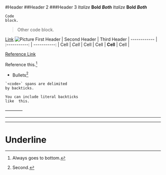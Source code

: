 #Header
##Header 2
###Header 3
*Italize* **Bold** ***Both***
_Italize_ __Bold__ ___Both___

	Code
	block.

>Other
code
block.

[Link](google.com)
![Picture](http://example.com/image.png)
First Header  | Second Header | Third Header |
 ------------ | :-----------: | -----------: |
Cell		  |   *Cell*	  |	  Cell	|
Cell		  |   **Cell**	|	  Cell	|

[Reference Link][1]

Reference this.[^footnote]

[1]: http://example.com

[^footnote]: Always goes to bottom.

* Bullets[^2]

[^2]:Second.

```
`<code>` spans are delimited
by backticks.

You can include literal backticks
like  this.
```

————
***
- - - - 

<span>

Underline
==
